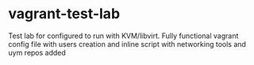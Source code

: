 # vagrant-test-lab
Test lab for configured to run with KVM/libvirt.
Fully functional vagrant config file with users creation and inline script with networking tools and uym repos added
